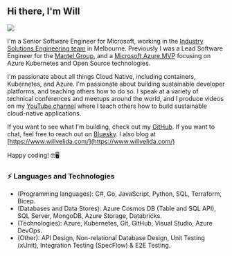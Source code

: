 ## Hi there, I'm Will 

![](https://dev-to-uploads.s3.amazonaws.com/uploads/articles/oc7vgwo7tcb7juepgzcg.jpg)

I'm a Senior Software Engineer for Microsoft, working in the [Industry Solutions Engineering team](https://microsoft.github.io/code-with-engineering-playbook/ISE/) in Melbourne. Previously I was a Lead Software Engineer for the [Mantel Group](https://mantelgroup.com.au/), and a [Microsoft Azure MVP](https://mvp.microsoft.com/en-US/mvp/profile/19af723e-b1eb-4e25-acd5-55d145226ef3) focusing on Azure Kubernetes and Open Source technologies.

I'm passionate about all things Cloud Native, including containers, Kubernetes, and Azure. I'm passionate about building sustainable developer platforms, and teaching others how to do so. I speak at a variety of technical conferences and meetups around the world, and I produce videos on my [YouTube channel](https://www.youtube.com/@willvelida) where I teach others how to build sustainable cloud-native applications.

If you want to see what I'm building, check out my [GitHub](https://github.com/willvelida). If you want to chat, feel free to reach out on [Bluesky](https://bsky.app/profile/willvelida.com). I also blog at [https://www.willvelida.com/](https://www.willvelida.com/)

Happy coding! 🤓🖥️

### ⚡ Languages and Technologies

* (Programming languages): C#, Go, JavaScript, Python, SQL, Terraform, Bicep.
* (Databases and Data Stores): Azure Cosmos DB (Table and SQL API), SQL Server, MongoDB, Azure Storage, Databricks.
* (Technologies): Azure, Kubernetes, Git, GitHub, Visual Studio, Azure DevOps.
* (Other): API Design, Non-relational Database Design, Unit Testing (xUnit), Integration Testing (SpecFlow) & E2E Testing.

<!--
**willvelida/willvelida** is a ✨ _special_ ✨ repository because its `README.md` (this file) appears on your GitHub profile.

Here are some ideas to get you started:

- 🔭 I’m currently working on ...
- 🌱 I’m currently learning ...
- 👯 I’m looking to collaborate on ...
- 🤔 I’m looking for help with ...
- 💬 Ask me about ...
- 📫 How to reach me: ...
- 😄 Pronouns: ...
- ⚡ Fun fact: ...
-->


